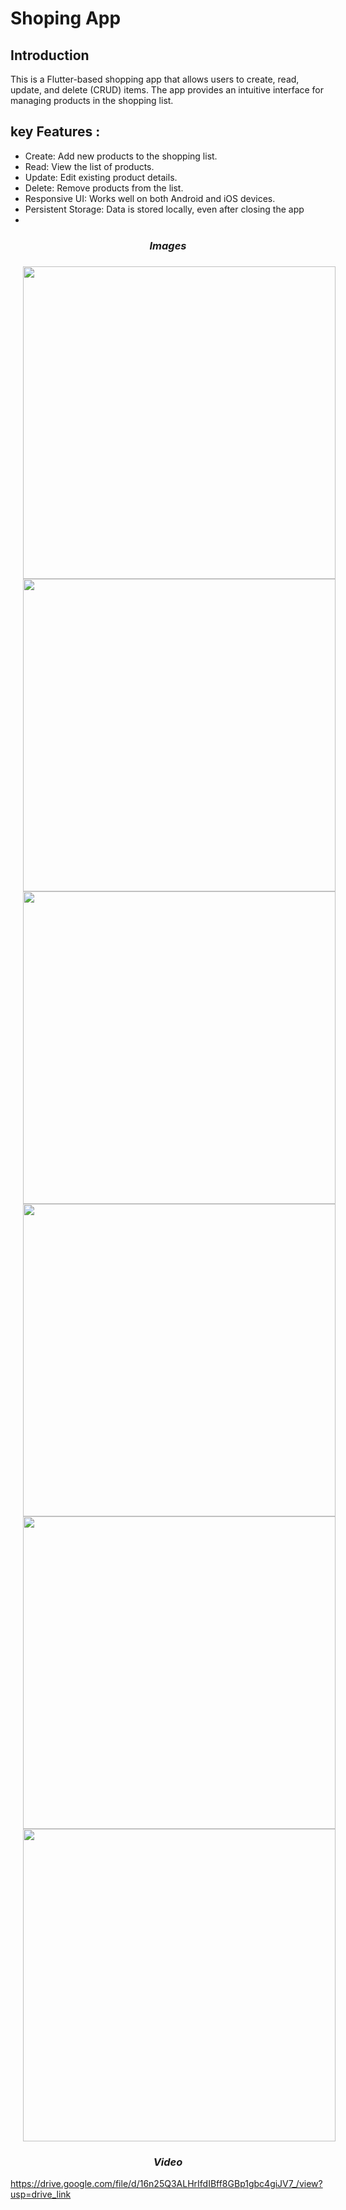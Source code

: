 
# Shoping App

## Introduction
This is a Flutter-based shopping app that allows users to create, read, update, and delete (CRUD) items. The app provides an intuitive interface for managing products in the shopping list.

## key Features :
* Create: Add new products to the shopping list.
* Read: View the list of products.
* Update: Edit existing product details.
* Delete: Remove products from the list.
* Responsive UI: Works well on both Android and iOS devices.
* Persistent Storage: Data is stored locally, even after closing the app
* 
### 
<h3 align="center"><i>Images</i></h3>

###

<div align="center">

<img src="https://github.com/user-attachments/assets/59d678d9-8801-484d-ba6d-074cc838a6c8" height=500px hspace=20>
<img src="https://github.com/user-attachments/assets/762cabee-300f-4543-9bfa-ac2bde03555a" height=500px hspace=20>
<img src="https://github.com/user-attachments/assets/d6bc8cf1-b3a7-40eb-9e63-b68b9be589b5" height=500px hspace=20>
<img src="https://github.com/user-attachments/assets/2ad1c8cc-fce3-436a-9d3d-2fe66102a580" height=500px hspace=20>
<img src="https://github.com/user-attachments/assets/8d6710ae-cc2e-42e5-95b0-7e91bf5d8e1b" height=500px hspace=20>
<img src="https://github.com/user-attachments/assets/56a74ee4-7e35-44e8-85b5-3f2b4df15691" height=500px hspace=20>
</div>

### 
<h3 align="center"><i>Video</i></h3>

https://drive.google.com/file/d/16n25Q3ALHrIfdIBff8GBp1gbc4giJV7_/view?usp=drive_link



